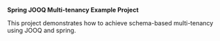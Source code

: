 **Spring JOOQ Multi-tenancy Example Project**

This project demonstrates how to achieve schema-based multi-tenancy using JOOQ and spring.
